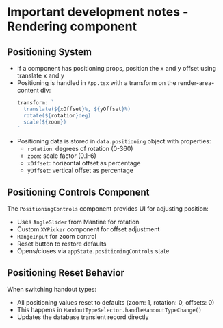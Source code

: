 # Important development notes - Rendering component

## Positioning System

- If a component has positioning props, position the x and y offset using translate x and y
- Positioning is handled in `App.tsx` with a transform on the render-area-content div:
  ```jsx
  transform: `
    translate(${xOffset}%, ${yOffset}%)
    rotate(${rotation}deg) 
    scale(${zoom})
  `
  ```
- Positioning data is stored in `data.positioning` object with properties:
  - `rotation`: degrees of rotation (0-360)
  - `zoom`: scale factor (0.1-6)
  - `xOffset`: horizontal offset as percentage
  - `yOffset`: vertical offset as percentage

## Positioning Controls Component

The `PositioningControls` component provides UI for adjusting position:
- Uses `AngleSlider` from Mantine for rotation
- Custom `XYPicker` component for offset adjustment  
- `RangeInput` for zoom control
- Reset button to restore defaults
- Opens/closes via `appState.positioningControls` state

## Positioning Reset Behavior

When switching handout types:
- All positioning values reset to defaults (zoom: 1, rotation: 0, offsets: 0)
- This happens in `HandoutTypeSelector.handleHandoutTypeChange()`
- Updates the database transient record directly
